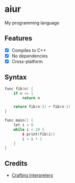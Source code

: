 # aiur

My programming language

## Features
- [x] Compiles to C++
- [x] No dependencies
- [x] Cross-platform

## Syntax
```cpp
func fib(n) {
    if n <= 1
        return n

    return fib(n-2) + fib(n-1)
}

func main() {
    let i = 0
    while i < 20 {
        $ print(fib(i))
        i = i + 1
    }
}
```

## Credits
* [Crafting Interpreters](http://www.craftinginterpreters.com/)